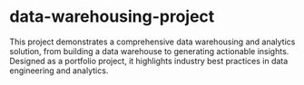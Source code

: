 # data-warehousing-project
This project demonstrates a comprehensive data warehousing and analytics solution, from building a data warehouse to generating actionable insights. Designed as a portfolio project, it highlights industry best practices in data engineering and analytics.

